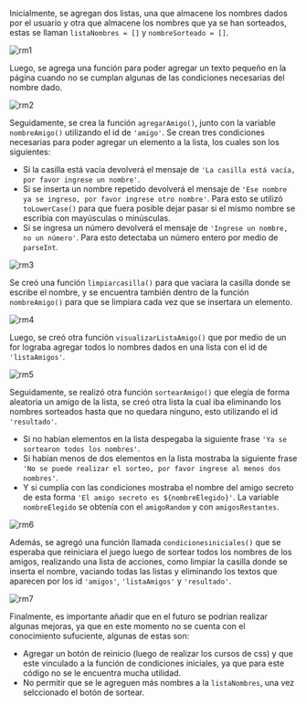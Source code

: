 Inicialmente, se agregan dos listas, una que almacene los nombres dados por el usuario y otra que almacene los nombres que ya se han sorteados, estas se llaman ```listaNombres = []``` y ```nombreSorteado = []```.

![rm1](https://github.com/user-attachments/assets/c478bbc1-43a3-4cf9-acbd-442f5afa5b60)

Luego, se agrega una función para poder agregar un texto pequeño en la página cuando no se cumplan algunas de las condiciones necesarias del nombre dado.

![rm2](https://github.com/user-attachments/assets/2f497f7c-b3f6-4109-8a7f-4ba8a4e60ae5)

Seguidamente, se crea la función ```agregarAmigo()```, junto con la variable ```nombreAmigo()``` utilizando el id de ```'amigo'```. Se crean tres condiciones necesarias para poder agregar un elemento a la lista, los cuales son los siguientes: 
- Si la casilla está vacía devolverá el mensaje de ```'La casilla está vacía, por favor ingrese un nombre'```.
- Si se inserta un nombre repetido devolverá el mensaje de ```'Ese nombre ya se ingreso, por favor ingrese otro nombre'```. Para esto se utilizó ```toLowerCase()``` para que fuera posible dejar pasar si el mismo nombre se escribía con mayúsculas o minúsculas.
- Si se ingresa un número devolverá el mensaje de ```'Ingrese un nombre, no un número'```. Para esto detectaba un número entero por medio de ```parseInt```.

![rm3](https://github.com/user-attachments/assets/49426e87-0572-43e8-9989-6eabe4590301)

Se creó una función ```limpiarcasilla()``` para que vaciara la casilla donde se escribe el nombre, y se encuentra también dentro de la función ```nombreAmigo()``` para que se limpiara cada vez que se insertara un elemento.

![rm4](https://github.com/user-attachments/assets/07627a90-3976-4136-9c43-cc845419fa2d)

Luego, se creó otra función ```visualizarListaAmigo()``` que por medio de un for lograba agregar todos lo nombres dados en una lista con el id de ```'listaAmigos'```.

![rm5](https://github.com/user-attachments/assets/129eb0c2-4c94-49e7-98d3-83d79f464be6)

Seguidamente, se realizó otra función ```sortearAmigo()``` que elegía de forma aleatoria un amigo de la lista, se creó otra lista la cual iba eliminando los nombres sorteados hasta que no quedara ninguno, esto utilizando el id ```'resultado'```.
- Si no habían elementos en la lista despegaba la siguiente frase ```'Ya se sortearon todos los nombres'```.
- Si habían menos de dos elementos en la lista mostraba la siguiente frase ```'No se puede realizar el sorteo, por favor ingrese al menos dos nombres'```.
- Y si cumplía con las condiciones mostraba el nombre del amigo secreto de esta forma ```'El amigo secreto es ${nombreElegido}'```. La variable ```nombreElegido``` se obtenía con el ```amigoRandom``` y con ```amigosRestantes```. 

![rm6](https://github.com/user-attachments/assets/2f041618-4b13-4fae-beb3-5708b05f1970)

Además, se agregó una función llamada ```condicionesiniciales()``` que se esperaba que reiniciara el juego luego de sortear todos los nombres de los amigos, realizando una lista de acciones, como limpiar la casilla donde se inserta el nombre, vaciando todas las listas y eliminando los textos que aparecen por los id ```'amigos'```, ```'listaAmigos'``` y ```'resultado'```. 

![rm7](https://github.com/user-attachments/assets/4b91c53e-f7a4-4049-87dd-06274c8f3f8f)

Finalmente, es importante añadir que en el futuro se podrían realizar algunas mejoras, ya que en este momento no se cuenta con el conocimiento sufuciente, algunas de estas son:
- Agregar un botón de reinicio (luego de realizar los cursos de css) y que este vinculado a la función de condiciones iniciales, ya que para este código no se le encuentra mucha utilidad.
- No permitir que se le agreguen más nombres a la ```listaNombres```, una vez selccionado el botón de sortear.
